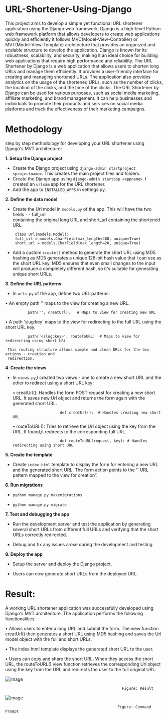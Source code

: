 # URL-Shortener-Using-Django

This project aims to develop a simple yet functional URL shortener application using the Django web framework. Django is a high-level Python web framework platform that allows developers to create web applications quickly and efficiently it follows MVC(Model-View-Controller) or MVT(Model-View-Template) architecture that provides an organized and scalable structure to develop the application.
Django is known for its robustness, scalability, and security, making it an ideal choice for building web applications that require high performance and reliability.
The URL Shortener by Django is a web application that allows users to shorten long URLs and manage them efficiently. It provides a user-friendly interface for creating and managing shortened URLs. The application also provides analytics on the usage of the shortened URLs, such as the number of clicks, the location of the clicks, and the time of the clicks.
The URL Shortener by Django can be used for various purposes, such as social media marketing, affiliate marketing, and brand management. It can help businesses and individuals to promote their products and services on social media platforms and track the effectiveness of their marketing campaigns.


# Methodology

step by step methodology for developing your URL shortener using  Django's MVT architecture:

**1. Setup the Django project**

-	Create the Django project using `django-admin startproject <projectname>`. This creates the main project files and folders.
-	Create the Django app using `django-admin startapp <appname>`. I created an `urlsam` app for the URL shortener.
-	Add the app to `INSTALLED_APPS` in settings.py.

**2. Define the data model**
   
-	Create the Url model in `models.py` of the app. This will have the two fields - - full_url   
  containing  the original long URL and short_url containing the shortened URL.
 	
         class Url(models.Model):
         full_url = models.CharField(max_length=400, unique=True)
         short_url = models.CharField(max_length=20, unique=True)
 	

  -	Add a custom `create()` method to generate the short URL using MD5 hashing as MD5   generates a unique 128-bit hash value that I can use as the short URL key. MD5 
    ensures that even small changes to the input will produce a completely different hash, so it's suitable for generating unique short URLs.

**3. Define the URL patterns**

-	In `urls.py` of the app, define two URL patterns:
  
•	An empty path '' maps to the view for creating a new URL.

              path('', creatUrl),   # Maps to view for creating new URL
              
•	A path 'slug:key' maps to the view for redirecting to the full URL using the short URL key.

              path('<slug:key>', routeToURL)  # Maps to view for redirecting using short URL
              
     This routing structure allows simple and clean URLs for the two actions - creation and   
     redirection.


**4. Create the views**
    
-	In `views.py`,I created two views - one to create a new short URL and the other to  redirect using a  short URL key:
  
     •	creatUrl(): Handles the form POST request for creating a new short URL. It saves new Url object and returns the form again with the generated short URL.

                             def creatUrl():  # Handles creating new short URL    


     •	routeToURL(): Tries to retrieve the Url object using the key from the URL. If found,it redirects to the corresponding full URL.
      
                             def routeToURL(request, key): # Handles redirecting using short URL
           


**5. Create the template**

-	Create `index.html` template to display the form for entering a new URL and the generated short URL. The form action points to the '' URL pattern mapped to the view for
  creation”.


**6. Run migrations**

-	`python manage.py makemigrations`
  
-	`python manage.py migrate`


**7. Test and debugging the app**
   
-	Run the development server and test the application by generating several short URLs from different full URLs and verifying that the short URLs correctly redirected.
  
-	Debug and fix any issues arose during the development and testing.


**8. Deploy the app**
   
-	Setup the server and deploy the Django project.
  
-	Users can now generate short URLs from the deployed URL.


# Result: 
  
A working URL shortener application was successfully developed using Django's MVT architecture. The application performs the following functionalities:


•	Allows users to enter a long URL and submit the form. The view function creatUrl() then generates a short URL using MD5 hashing and saves the Url model object with the 
  full and short URLs. 

•	The index.html template displays the generated short URL to the user.

•	Users can copy and share the short URL. When they access the short URL, the routeToURL() view function retrieves the corresponding Url object using the key from the URL 
  and redirects the user to the full original URL.

      
![image](https://github.com/Samridhi2802/URL-Shortener-Using-Django/assets/122865039/5ae6128a-a0e9-426b-8704-cadb588e1348)

                                                        Figure: Result

  ![image](https://github.com/Samridhi2802/URL-Shortener-Using-Django/assets/122865039/5440be2d-600b-4c30-a5c2-dffeae4864f3)

                                                      Figure: Command Prompt

